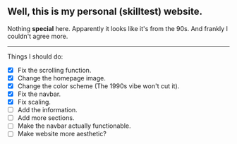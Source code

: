 ## Well, this is my personal (skilltest) website.

Nothing **special** here. Apparently it looks like it's from the 90s. And frankly I couldn't agree more.

---

Things I should do:
 - [x] Fix the scrolling function.
 - [x] Change the homepage image.
 - [x] Change the color scheme (The 1990s vibe won't cut it).
 - [x] Fix the navbar.
 - [x] Fix scaling.
 - [ ] Add the information.
 - [ ] Add more sections.
 - [ ] Make the navbar actually functionable.
 - [ ] Make website more aesthetic?
